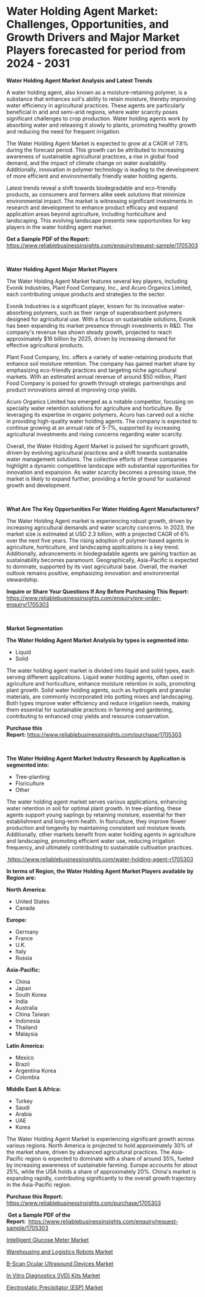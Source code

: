 <p><h1>Water Holding Agent Market: Challenges, Opportunities, and Growth Drivers and Major Market Players forecasted for period from 2024 - 2031</h1></p><p><strong>Water Holding Agent Market Analysis and Latest Trends</strong></p>
<p><p>A water holding agent, also known as a moisture-retaining polymer, is a substance that enhances soil's ability to retain moisture, thereby improving water efficiency in agricultural practices. These agents are particularly beneficial in arid and semi-arid regions, where water scarcity poses significant challenges to crop production. Water holding agents work by absorbing water and releasing it slowly to plants, promoting healthy growth and reducing the need for frequent irrigation.</p><p>The Water Holding Agent Market is expected to grow at a CAGR of 7.8% during the forecast period. This growth can be attributed to increasing awareness of sustainable agricultural practices, a rise in global food demand, and the impact of climate change on water availability. Additionally, innovation in polymer technology is leading to the development of more efficient and environmentally friendly water holding agents. </p><p>Latest trends reveal a shift towards biodegradable and eco-friendly products, as consumers and farmers alike seek solutions that minimize environmental impact. The market is witnessing significant investments in research and development to enhance product efficacy and expand application areas beyond agriculture, including horticulture and landscaping. This evolving landscape presents new opportunities for key players in the water holding agent market.</p></p>
<p><strong>Get a Sample PDF of the Report:&nbsp;</strong> <a href="https://www.reliablebusinessinsights.com/enquiry/request-sample/1705303?utm_campaign=63&utm_medium=2&utm_source=Github&utm_content=ia&utm_term=21102024&utm_id=water-holding-agent">https://www.reliablebusinessinsights.com/enquiry/request-sample/1705303</a></p>
<p>&nbsp;</p>
<p><strong>Water Holding Agent Major Market Players</strong></p>
<p><p>The Water Holding Agent Market features several key players, including Evonik Industries, Plant Food Company, Inc., and Acuro Organics Limited, each contributing unique products and strategies to the sector.</p><p>Evonik Industries is a significant player, known for its innovative water-absorbing polymers, such as their range of superabsorbent polymers designed for agricultural use. With a focus on sustainable solutions, Evonik has been expanding its market presence through investments in R&D. The company's revenue has shown steady growth, projected to reach approximately $16 billion by 2025, driven by increasing demand for effective agricultural products.</p><p>Plant Food Company, Inc. offers a variety of water-retaining products that enhance soil moisture retention. The company has gained market share by emphasizing eco-friendly practices and targeting niche agricultural markets. With an estimated annual revenue of around $50 million, Plant Food Company is poised for growth through strategic partnerships and product innovations aimed at improving crop yields.</p><p>Acuro Organics Limited has emerged as a notable competitor, focusing on specialty water retention solutions for agriculture and horticulture. By leveraging its expertise in organic polymers, Acuro has carved out a niche in providing high-quality water holding agents. The company is expected to continue growing at an annual rate of 5-7%, supported by increasing agricultural investments and rising concerns regarding water scarcity.</p><p>Overall, the Water Holding Agent Market is poised for significant growth, driven by evolving agricultural practices and a shift towards sustainable water management solutions. The collective efforts of these companies highlight a dynamic competitive landscape with substantial opportunities for innovation and expansion. As water scarcity becomes a pressing issue, the market is likely to expand further, providing a fertile ground for sustained growth and development.</p></p>
<p>&nbsp;</p>
<p><strong>What Are The Key Opportunities For Water Holding Agent Manufacturers?</strong></p>
<p><p>The Water Holding Agent market is experiencing robust growth, driven by increasing agricultural demands and water scarcity concerns. In 2023, the market size is estimated at USD 2.3 billion, with a projected CAGR of 6% over the next five years. The rising adoption of polymer-based agents in agriculture, horticulture, and landscaping applications is a key trend. Additionally, advancements in biodegradable agents are gaining traction as sustainability becomes paramount. Geographically, Asia-Pacific is expected to dominate, supported by its vast agricultural base. Overall, the market outlook remains positive, emphasizing innovation and environmental stewardship.</p></p>
<p><strong>Inquire or Share Your Questions If Any Before Purchasing This Report:</strong> <a href="https://www.reliablebusinessinsights.com/enquiry/pre-order-enquiry/1705303?utm_campaign=63&utm_medium=2&utm_source=Github&utm_content=ia&utm_term=21102024&utm_id=water-holding-agent">https://www.reliablebusinessinsights.com/enquiry/pre-order-enquiry/1705303</a></p>
<p>&nbsp;</p>
<p><strong>Market Segmentation</strong></p>
<p><strong>The Water Holding Agent Market Analysis by types is segmented into:</strong></p>
<p><ul><li>Liquid</li><li>Solid</li></ul></p>
<p><p>The water holding agent market is divided into liquid and solid types, each serving different applications. Liquid water holding agents, often used in agriculture and horticulture, enhance moisture retention in soils, promoting plant growth. Solid water holding agents, such as hydrogels and granular materials, are commonly incorporated into potting mixes and landscaping. Both types improve water efficiency and reduce irrigation needs, making them essential for sustainable practices in farming and gardening, contributing to enhanced crop yields and resource conservation.</p></p>
<p><strong>Purchase this Report:&nbsp;</strong><a href="https://www.reliablebusinessinsights.com/purchase/1705303?utm_campaign=63&utm_medium=2&utm_source=Github&utm_content=ia&utm_term=21102024&utm_id=water-holding-agent">https://www.reliablebusinessinsights.com/purchase/1705303</a></p>
<p>&nbsp;</p>
<p><strong>The Water Holding Agent Market Industry Research by Application is segmented into:</strong></p>
<p><ul><li>Tree-planting</li><li>Floriculture</li><li>Other</li></ul></p>
<p><p>The water holding agent market serves various applications, enhancing water retention in soil for optimal plant growth. In tree-planting, these agents support young saplings by retaining moisture, essential for their establishment and long-term health. In floriculture, they improve flower production and longevity by maintaining consistent soil moisture levels. Additionally, other markets benefit from water holding agents in agriculture and landscaping, promoting efficient water use, reducing irrigation frequency, and ultimately contributing to sustainable cultivation practices.</p></p>
<p><a href="https://www.reliablebusinessinsights.com/water-holding-agent-r1705303?utm_campaign=63&utm_medium=2&utm_source=Github&utm_content=ia&utm_term=21102024&utm_id=water-holding-agent">&nbsp;https://www.reliablebusinessinsights.com/water-holding-agent-r1705303</a></p>
<p><strong>In terms of Region, the Water Holding Agent Market Players available by Region are:</strong></p>
<p>
    <p> <strong> North America: </strong>
        <ul>
            <li>United States</li>
            <li>Canada</li>
        </ul>
        </p> 
    <p> <strong> Europe: </strong>
        <ul>
            <li>Germany</li>
            <li>France</li>
            <li>U.K.</li>
            <li>Italy</li>
            <li>Russia</li>
        </ul>
        </p> 
    <p> <strong> Asia-Pacific: </strong>
        <ul>
            <li>China</li>
            <li>Japan</li>
            <li>South Korea</li>
            <li>India</li>
            <li>Australia</li>
            <li>China Taiwan</li>
            <li>Indonesia</li>
            <li>Thailand</li>
            <li>Malaysia</li>
        </ul>
        </p> 
    <p> <strong> Latin America: </strong>
        <ul>
            <li>Mexico</li>
            <li>Brazil</li>
            <li>Argentina Korea</li>
            <li>Colombia</li>
        </ul>
        </p> 
    <p> <strong> Middle East & Africa: </strong>
        <ul>
            <li>Turkey</li>
            <li>Saudi</li>
            <li>Arabia</li>
            <li>UAE</li>
            <li>Korea</li>
        </ul>
    </p>
    </p>
<p><p>The Water Holding Agent Market is experiencing significant growth across various regions. North America is projected to hold approximately 30% of the market share, driven by advanced agricultural practices. The Asia-Pacific region is expected to dominate with a share of around 35%, fueled by increasing awareness of sustainable farming. Europe accounts for about 25%, while the USA holds a share of approximately 20%. China's market is expanding rapidly, contributing significantly to the overall growth trajectory in the Asia-Pacific region.</p></p>
<p><strong>Purchase this Report: </strong><a href="https://www.reliablebusinessinsights.com/purchase/1705303?utm_campaign=63&utm_medium=2&utm_source=Github&utm_content=ia&utm_term=21102024&utm_id=water-holding-agent">https://www.reliablebusinessinsights.com/purchase/1705303</a></p>
<p>&nbsp;<strong>Get a Sample PDF of the Report:&nbsp;&nbsp;</strong><a href="https://www.reliablebusinessinsights.com/enquiry/request-sample/1705303?utm_campaign=63&utm_medium=2&utm_source=Github&utm_content=ia&utm_term=21102024&utm_id=water-holding-agent">https://www.reliablebusinessinsights.com/enquiry/request-sample/1705303</a></p>
<p><strong></strong></p>
<p><p><a href="https://www.linkedin.com/pulse/comprehensive-intelligent-glucose-meter-market-report-t5rce?utm_campaign=63&utm_medium=2&utm_source=Github&utm_content=ia&utm_term=21102024&utm_id=water-holding-agent">Intelligent Glucose Meter Market</a></p><p><a href="https://www.linkedin.com/pulse/warehousing-logistics-robots-market-evolution-key-trends-regional-1ponf?utm_campaign=63&utm_medium=2&utm_source=Github&utm_content=ia&utm_term=21102024&utm_id=water-holding-agent">Warehousing and Logistics Robots Market</a></p><p><a href="https://www.linkedin.com/pulse/b-scan-ocular-ultrasound-devices-market-trends-insights-type-mhjdc?utm_campaign=63&utm_medium=2&utm_source=Github&utm_content=ia&utm_term=21102024&utm_id=water-holding-agent">B-Scan Ocular Ultrasound Devices Market</a></p><p><a href="https://www.linkedin.com/pulse/global-vitro-diagnostics-ivd-kits-market-forecast-2024-2031-rr8qe?utm_campaign=63&utm_medium=2&utm_source=Github&utm_content=ia&utm_term=21102024&utm_id=water-holding-agent">In Vitro Diagnostics (IVD) Kits Market</a></p><p><a href="https://www.linkedin.com/pulse/electrostatic-precipitator-esp-market-analysis-product-segmentation-7dpzf?utm_campaign=63&utm_medium=2&utm_source=Github&utm_content=ia&utm_term=21102024&utm_id=water-holding-agent">Electrostatic Precipitator (ESP) Market</a></p></p>